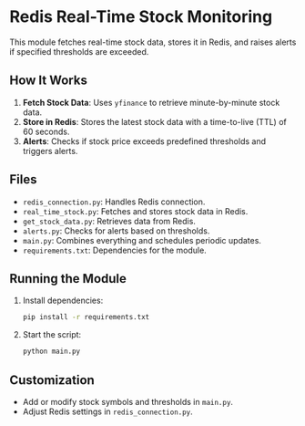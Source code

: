 # Redis Real-Time Stock Monitoring

This module fetches real-time stock data, stores it in Redis, and raises alerts if specified thresholds are exceeded.

## How It Works
1. **Fetch Stock Data**: Uses `yfinance` to retrieve minute-by-minute stock data.
2. **Store in Redis**: Stores the latest stock data with a time-to-live (TTL) of 60 seconds.
3. **Alerts**: Checks if stock price exceeds predefined thresholds and triggers alerts.

## Files
- `redis_connection.py`: Handles Redis connection.
- `real_time_stock.py`: Fetches and stores stock data in Redis.
- `get_stock_data.py`: Retrieves data from Redis.
- `alerts.py`: Checks for alerts based on thresholds.
- `main.py`: Combines everything and schedules periodic updates.
- `requirements.txt`: Dependencies for the module.

## Running the Module
1. Install dependencies:
   ```bash
   pip install -r requirements.txt
   ```
2. Start the script:
   ```bash
   python main.py
   ```

## Customization
- Add or modify stock symbols and thresholds in `main.py`.
- Adjust Redis settings in `redis_connection.py`.
